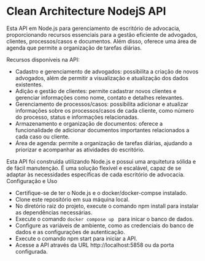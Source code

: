 # Clean Architecture NodejS API

Esta API em Node.js para gerenciamento de escritório de advocacia, proporcionando recursos essenciais para a gestão eficiente de advogados, clientes, processos/casos e documentos. Além disso, oferece uma área de agenda que permite a organização de tarefas diárias.

Recursos disponíveis na API:

- Cadastro e gerenciamento de advogados: possibilita a criação de novos advogados, além de permitir a visualização e atualização dos dados existentes.
- Adição e gestão de clientes: permite cadastrar novos clientes e gerenciar informações como nome, contato e detalhes relevantes.
- Gerenciamento de processos/casos: possibilita adicionar e atualizar informações sobre os processos/casos de cada cliente, como número do processo, status e informações relacionadas.
- Armazenamento e organização de documentos: oferece a funcionalidade de adicionar documentos importantes relacionados a cada caso ou cliente.
- Área de agenda: permite a organização de tarefas diárias, ajudando a priorizar e acompanhar as atividades do escritório.

Esta API foi construída utilizando Node.js e possui uma arquitetura sólida e de fácil manutenção. É uma solução flexível e escalável, capaz de se adaptar às necessidades específicas de cada escritório de advocacia.
Configuração e Uso

- Certifique-se de ter o Node.js e o docker/docker-compse instalado.
- Clone este repositório em sua máquina local.
- No diretório raiz do projeto, execute o comando npm install para instalar as dependências necessárias.
- Execute o comando ```docker compose up ``` para inicar o banco de dados.
- Configure as variáveis de ambiente, como as credenciais do banco de dados e as configurações de autenticação.
- Execute o comando npm start para iniciar a API.
- Acesse a API através da URL http://localhost:5858 ou da porta configurada.


